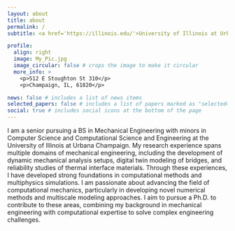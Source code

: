 ```yaml
---
layout: about
title: about
permalink: /
subtitle: <a href='https://illinois.edu/'>University of Illinois at Urbana Champaign</a>.

profile:
  align: right
  image: My_Pic.jpg
  image_circular: false # crops the image to make it circular
  more_info: >
    <p>512 E Stoughton St 310</p>
    <p>Champaign, IL, 61820</p>

news: false # includes a list of news items
selected_papers: false # includes a list of papers marked as "selected={true}"
social: true # includes social icons at the bottom of the page
---
```


I am a senior pursuing a BS in Mechanical Engineering with minors in Computer Science and Computational Science and Engineering at the University of Illinois at Urbana Champaign. My research experience spans multiple domains of mechanical engineering, including the development of dynamic mechanical analysis setups, digital twin modeling of bridges, and reliability studies of thermal interface materials. Through these experiences, I have developed strong foundations in computational methods and multiphysics simulations.
I am passionate about advancing the field of computational mechanics, particularly in developing novel numerical methods and multiscale modeling approaches. I aim to pursue a Ph.D. to contribute to these areas, combining my background in mechanical engineering with computational expertise to solve complex engineering challenges.
